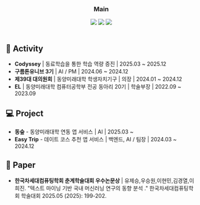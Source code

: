 <div align="center">

### Main

  <img src="https://img.shields.io/badge/Python-3766AB?style=flat-square&logo=Python&logoColor=white"/>
  <img src="https://img.shields.io/badge/MySQL-4479A1?style=flat-square&logo=MySQL&logoColor=white"/>
  <img src="https://img.shields.io/badge/docker-2496ED?style=flat-square&logo=docker&logoColor=white"/>

</div>
<br>

## 💼 Activity

- **Codyssey** | 동료학습을 통한 학습 역량 증진 | 2025.03 ~ 2025.12
- **구름톤유니브 3기** | AI / PM | 2024.06 ~ 2024.12
- **제39대 대의원회** | 동양미래대학 학생자치기구 | 의장 | 2024.01 ~ 2024.12
- **EL** | 동양미래대학 컴퓨터공학부 전공 동아리 20기 | 학술부장 | 2022.09 ~ 2023.09

## 💻 Project

- **동숲** - 동양미래대학 연동 앱 서비스 | AI | 2025.03 ~
- **Easy Trip** - 데이트 코스 추천 앱 서비스 | 백엔드, AI / 팀장 | 2024.03 ~ 2024.12

## 📑 Paper

- **한국차세대컴퓨팅학회 춘계학술대회 우수논문상** | 유제승,우승원,이현민,김경열,이희진. "텍스트 마이닝 기반 국내 머신러닝 연구의 동향 분석 ." 한국차세대컴퓨팅학회 학술대회 2025.05 (2025): 199-202.
